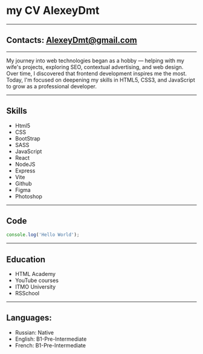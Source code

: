 # my CV AlexeyDmt

---

## Contacts: AlexeyDmt@gmail.com

---

My journey into web technologies began as a hobby — helping with my wife's projects, exploring SEO, contextual advertising, and web design. Over time, I discovered that frontend development inspires me the most. Today, I'm focused on deepening my skills in HTML5, CSS3, and JavaScript to grow as a professional developer.

---

## Skills
- Html5
- CSS
- BootStrap
- SASS
- JavaScript
- React
- NodeJS
- Express
- Vite
- Github
- Figma
- Photoshop
  
---

## Code
```javascript
console.log('Hello World');
```

---
## Education
- HTML Academy
- YouTube courses
- ITMO University
- RSSchool

---

## Languages:
- Russian: Native
- English: B1-Pre-Intermediate
- French: B1-Pre-Intermediate